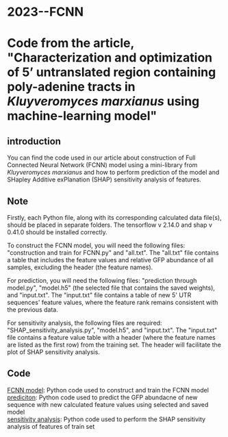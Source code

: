 # 2023--FCNN

# Code from the article, "Characterization and optimization of 5’ untranslated region containing poly-adenine tracts in *Kluyveromyces marxianus* using machine-learning model"

## introduction
You can find the code used in our article about construction of Full Connected Neural Network (FCNN) model using a mini-library from *Kluyveromyces marxianus* and  how to perform prediction of the model and SHapley Additive exPlanation (SHAP) sensitivity analysis of features.

## Note

Firstly, each Python file, along with its corresponding calculated data file(s), should be placed in separate folders. The tensorflow v 2.14.0 and shap v 0.41.0 should be installed correctly.
  
To construct the FCNN model, you will need the following files: "construction and train for FCNN.py" and "all.txt". The "all.txt" file contains a table that includes the feature values and relative GFP abundance of all samples, excluding the header (the feature names).
  
For prediction, you will need the following files: "prediction through model.py", "model.h5" (the selected file that contains the saved weights), and "input.txt". The "input.txt" file contains a table of new 5' UTR sequences' feature values, where the feature rank remains consistent with the previous data.
  
For sensitivity analysis, the following files are required: "SHAP_sensitivity_analysis.py", "model.h5", and "input.txt". The "input.txt" file contains a feature value table with a header (where the feature names are listed as the first row) from the training set. The header will facilitate the plot of SHAP sensitivity analysis.

## Code
[FCNN model](https://github.com/CODdown/2023--FCNN/tree/main/Code/construction%20and%20train%20for%20FCNN.py): Python code used to construct and train the FCNN model  
[prediciton](https://github.com/CODdown/2023--FCNN/tree/main/Code/prediction%20through%20model.py): Python code used to predict the GFP abundacne of new sequence with new calculated feature values using selected and saved model  
[sensitivity analysis](https://github.com/CODdown/2023--FCNN/tree/main/Code/SHAP%20sensitivity%20analysis.py): Python code used to perform the SHAP sensitivity analysis of features of train set  
